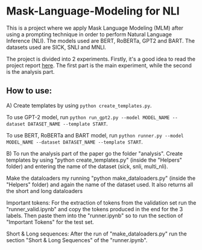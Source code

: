# Mask-Language-Modeling for NLI

This is a project where we apply Mask Language Modeling (MLM) after using a prompting technique 
in order to perform Natural Language Inference (NLI). The models used are BERT, RoBERTa, GPT2 and BART.
The datasets used are SICK, SNLI and MNLI.

The project is divided into 2 experiments. Firstly, it's a good idea to read the project report [here](./Project_report/Prompt_NLI_report.pdf). The first part is the main experiment, while the second is the analysis part. 

## How to use:

A)
Create templates by using `python create_templates.py`.

To use GPT-2 model, run `python run_gpt2.py --model MODEL_NAME --dataset DATASET_NAME --template START`.

To use BERT, RoBERTa and BART model, run `python runner.py --model MODEL_NAME --dataset DATASET_NAME --template START`.

B)
To run the analysis part of the paper go the folder "analysis". Create templates by using "python create_templates.py" (inside the "Helpers"  
folder) and entering the name of the dataset (sick, snli, multi_nli).

Make the dataloaders my running "python make_dataloaders.py" (inside the "Helpers" folder) and again the name of the dataset used. It also returns all the short and long dataloaders

Important tokens: For the extraction of tokens from the validation set run the "runner_valid.ipynb" and copy the tokens produced in the end
for the 3 labels. Then paste them into the "runner.ipynb" so to run the section of "Important Tokens" for the test set.

Short & Long sequences: After the run of "make_dataloaders.py" run the section "Short & Long Sequences" of the "runner.ipynb".
